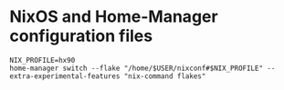 # NixOS and Home-Manager configuration files
```
NIX_PROFILE=hx90
home-manager switch --flake "/home/$USER/nixconf#$NIX_PROFILE" --extra-experimental-features "nix-command flakes" 
```

